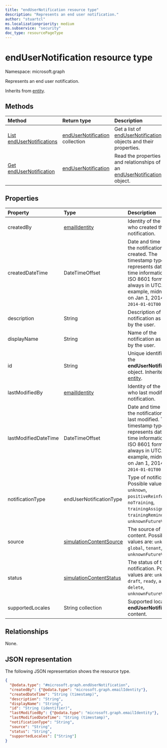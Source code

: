 ```yaml
---
title: "endUserNotification resource type"
description: "Represents an end user notification."
author: "stuartcl"
ms.localizationpriority: medium
ms.subservice: "security"
doc_type: resourcePageType
---
```


# endUserNotification resource type

Namespace: microsoft.graph

Represents an end user notification.

Inherits from [entity](../resources/entity.md).

## Methods

|Method|Return type|Description|
|:---|:---|:---|
|[List endUserNotifications](../api/attacksimulationroot-list-endusernotifications.md)|[endUserNotification](../resources/endusernotification.md) collection|Get a list of [endUserNotification](../resources/endusernotification.md) objects and their properties.|
|[Get endUserNotification](../api/endusernotification-get.md)|[endUserNotification](../resources/endusernotification.md)|Read the properties and relationships of an [endUserNotification](../resources/endusernotification.md) object.|

## Properties

|Property|Type|Description|
|:---|:---|:---|
|createdBy|[emailIdentity](../resources/emailidentity.md)|Identity of the user who created the notification.|
|createdDateTime|DateTimeOffset|Date and time when the notification was created. The timestamp type represents date and time information using ISO 8601 format and is always in UTC. For example, midnight UTC on Jan 1, 2014 is `2014-01-01T00:00:00Z`.|
|description|String|Description of the notification as defined by the user.|
|displayName|String|Name of the notification as defined by the user.|
|id|String|Unique identifier for the **endUserNotification** object. Inherited from [entity](../resources/entity.md).|
|lastModifiedBy|[emailIdentity](../resources/emailidentity.md)|Identity of the user who last modified the notification.|
|lastModifiedDateTime|DateTimeOffset|Date and time when the notification was last modified. The timestamp type represents date and time information using ISO 8601 format and is always in UTC. For example, midnight UTC on Jan 1, 2014 is `2014-01-01T00:00:00Z`.|
|notificationType|endUserNotificationType|Type of notification. Possible values are: `unknown`, `positiveReinforcement`, `noTraining`, `trainingAssignment`, `trainingReminder`, `unknownFutureValue`.|
|source|[simulationContentSource](../resources/simulation.md#simulationcontentsource-values)|The source of the content. Possible values are: `unknown`, `global`, `tenant`, `unknownFutureValue`.|
|status|[simulationContentStatus](../resources/simulation.md#simulationcontentstatus-values)|The status of the notification. Possible values are: `unknown`, `draft`, `ready`, `archive`, `delete`, `unknownFutureValue`.|
|supportedLocales|String collection|Supported locales for **endUserNotification** content.|

## Relationships

None.

## JSON representation

The following JSON representation shows the resource type.
<!-- {
  "blockType": "resource",
  "keyProperty": "id",
  "@odata.type": "microsoft.graph.endUserNotification",
  "baseType": "microsoft.graph.entity",
  "openType": false
}
-->
``` json
{
  "@odata.type": "#microsoft.graph.endUserNotification",
  "createdBy": {"@odata.type": "microsoft.graph.emailIdentity"},
  "createdDateTime": "String (timestamp)",
  "description": "String",
  "displayName": "String",
  "id": "String (identifier)",
  "lastModifiedBy": {"@odata.type": "microsoft.graph.emailIdentity"},
  "lastModifiedDateTime": "String (timestamp)",
  "notificationType": "String",
  "source": "String",
  "status": "String",
  "supportedLocales": ["String"]
}
```
